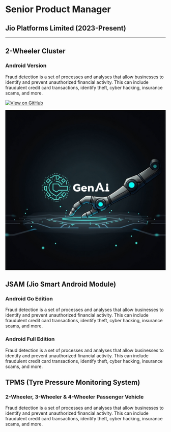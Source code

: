 # Senior Product Manager 
## Jio Platforms Limited (2023-Present)
---
## 2-Wheeler Cluster

### Android Version

Fraud detection is a set of processes and analyses that allow businesses to identify and prevent unauthorized financial activity. This can include fraudulent credit card transactions, identify theft, cyber hacking, insurance scams, and more.

[![View on GitHub](https://img.shields.io/badge/GitHub-View_on_GitHub-blue?logo=GitHub)](https://github.com/bipulkumar1/Test.git)

<center><img src="assets/img/genAI.jpg"/></center>

## JSAM (Jio Smart Android Module)

### Android Go Edition

Fraud detection is a set of processes and analyses that allow businesses to identify and prevent unauthorized financial activity. This can include fraudulent credit card transactions, identify theft, cyber hacking, insurance scams, and more.

### Android Full Edition

Fraud detection is a set of processes and analyses that allow businesses to identify and prevent unauthorized financial activity. This can include fraudulent credit card transactions, identify theft, cyber hacking, insurance scams, and more.

## TPMS (Tyre Pressure Monitoring System)
### 2-Wheeler, 3-Wheeler & 4-Wheeler Passenger Vehicle

Fraud detection is a set of processes and analyses that allow businesses to identify and prevent unauthorized financial activity. This can include fraudulent credit card transactions, identify theft, cyber hacking, insurance scams, and more.

